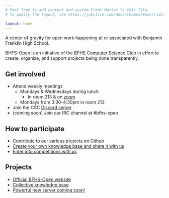 ```yaml
---
# Feel free to add content and custom Front Matter to this file.
# To modify the layout, see https://jekyllrb.com/docs/themes/#overriding-theme-defaults

layout: home
---
```

A center of gravity for open work happening at or associated with Benjamin Franklin High School.

BHFS-Open is an initiative of the [BFHS Computer Science Club](/csc) in effort to create, organize, and support projects being done transparently.

## Get involved
- Attend weekly meetings
  - Mondays & Wednesdays during lunch
    - In room 213 & on [zoom](https://bfhsla-org.zoom.us/j/92158323105?pwd=UUh5eFpXOVkwZmNQMExIS2hrZ2RwQT09) 
  - Mondays from 3:30-4:30pm in room 213
- Join the CSC [Discord server](https://discord.gg/kUd3m8HMG8)
- (coming soon) Join our IRC channel at #bfhs-open

## How to participate
- [Contribute to our various projects on Github](https://github.com/BFHS-Open)
- [Create your own knowledge base and share it with us](https://github.com/BFHS-Open/knowledge-base)
- [Enter into competitions with us](/ctf/)


## Projects
- [Official BFHS-Open website](https://github.com/BFHS-Open/bfhs-open.github.io)
- [Collective knowledge base](https://github.com/BFHS-Open/knowledge-base)
- [Powerful new server coming soon!](https://github.com/BFHS-Open/server-admin)
